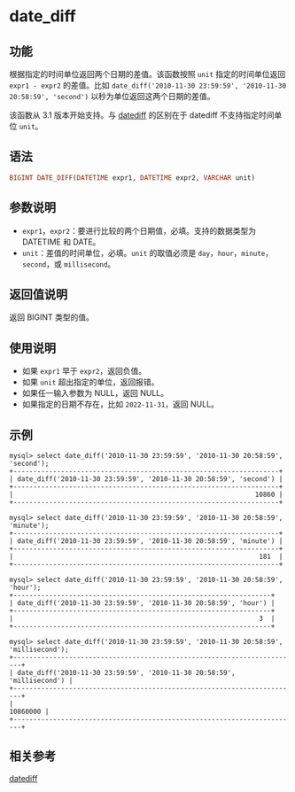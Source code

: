 # date_diff

## 功能

根据指定的时间单位返回两个日期的差值。该函数按照 `unit` 指定的时间单位返回 `expr1 - expr2` 的差值。比如 `date_diff('2010-11-30 23:59:59', '2010-11-30 20:58:59', 'second')` 以秒为单位返回这两个日期的差值。

该函数从 3.1 版本开始支持。与 [datediff](./datediff.md) 的区别在于 datediff 不支持指定时间单位 `unit`。

## 语法

```Haskell
BIGINT DATE_DIFF(DATETIME expr1, DATETIME expr2, VARCHAR unit)
```

## 参数说明

- `expr1`，`expr2`：要进行比较的两个日期值，必填。支持的数据类型为 DATETIME 和 DATE。
- `unit`：差值的时间单位，必填。`unit` 的取值必须是 `day`，`hour`，`minute`，`second`，或 `millisecond`。

## 返回值说明

返回 BIGINT 类型的值。

## 使用说明

- 如果 `expr1` 早于 `expr2`，返回负值。
- 如果 `unit` 超出指定的单位，返回报错。
- 如果任一输入参数为 NULL，返回 NULL。
- 如果指定的日期不存在，比如 `2022-11-31`，返回 NULL。

## 示例

```Plain Text
mysql> select date_diff('2010-11-30 23:59:59', '2010-11-30 20:58:59', 'second');
+-------------------------------------------------------------------+
| date_diff('2010-11-30 23:59:59', '2010-11-30 20:58:59', 'second') |
+-------------------------------------------------------------------+
|                                                             10860 |
+-------------------------------------------------------------------+

mysql> select date_diff('2010-11-30 23:59:59', '2010-11-30 20:58:59', 'minute');
+-------------------------------------------------------------------+
| date_diff('2010-11-30 23:59:59', '2010-11-30 20:58:59', 'minute') |
+-------------------------------------------------------------------+
|                                                              181  |
+-------------------------------------------------------------------+

mysql> select date_diff('2010-11-30 23:59:59', '2010-11-30 20:58:59', 'hour');
+-----------------------------------------------------------------+
| date_diff('2010-11-30 23:59:59', '2010-11-30 20:58:59', 'hour') |
+-----------------------------------------------------------------+
|                                                              3  |
+-----------------------------------------------------------------+

mysql> select date_diff('2010-11-30 23:59:59', '2010-11-30 20:58:59', 'millisecond');
+------------------------------------------------------------------------+
| date_diff('2010-11-30 23:59:59', '2010-11-30 20:58:59', 'millisecond') |
+------------------------------------------------------------------------+
|                                                               10860000 |
+------------------------------------------------------------------------+
```

## 相关参考

[datediff](./datediff.md)

